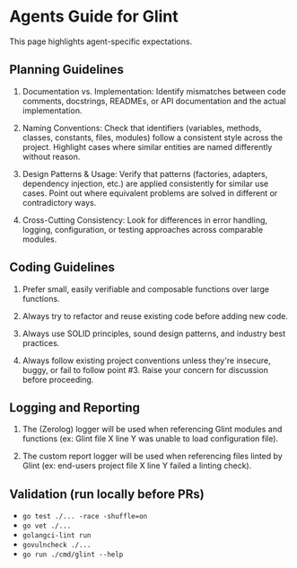 # Agents Guide for Glint

This page highlights agent-specific expectations. 

## Planning Guidelines

1. Documentation vs. Implementation: Identify mismatches between code comments, docstrings, READMEs, or API documentation and the actual implementation.

2. Naming Conventions: Check that identifiers (variables, methods, classes, constants, files, modules) follow a consistent style across the project. Highlight cases where similar entities are named differently without reason.

3. Design Patterns & Usage: Verify that patterns (factories, adapters, dependency injection, etc.) are applied consistently for similar use cases. Point out where equivalent problems are solved in different or contradictory ways.

4. Cross-Cutting Consistency: Look for differences in error handling, logging, configuration, or testing approaches across comparable modules.

## Coding Guidelines

1. Prefer small, easily verifiable and composable functions over large functions.

2. Always try to refactor and reuse existing code before adding new code. 

3. Always use SOLID principles, sound design patterns, and industry best practices. 

4. Always follow existing project conventions unless they're insecure, buggy, or fail to follow point #3. Raise your concern for discussion before proceeding.

## Logging and Reporting

1. The (Zerolog) logger will be used when referencing Glint modules and functions (ex: Glint file X line Y was unable to load configuration file).

2. The custom report logger will be used when referencing files linted by Glint (ex: end-users project file X line Y failed a linting check).

## Validation (run locally before PRs)
- `go test ./... -race -shuffle=on`
- `go vet ./...`
- `golangci-lint run`
- `govulncheck ./...`
- `go run ./cmd/glint --help`
